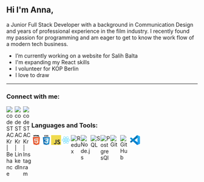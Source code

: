 

## Hi I'm Anna,

a Junior Full Stack Developer with a background in Communication Design and years of professional experience in the film industry. I recently found my passion for programming and am eager to get to know the work flow of a modern tech business.

- I’m currently working on a website for Salih Balta
- I'm expanding my React skills
- I volunteer for KOP Berlin
- I love to draw 

---

### Connect with me:

[<img align="left" alt="codeSTACKr | Behance" width="22px" src="https://img.icons8.com/color-glass/64/000000/behance.png" />][linkedin]
[<img align="left" alt="codeSTACKr | LinkedIn" width="22px" src="https://img.icons8.com/color/48/000000/linkedin.png" />][behance]
[<img align="left" alt="codeSTACKr | Instagram" width="22px" src="https://img.icons8.com/color-glass/48/000000/instagram-new.png" />][instagram]

<br />

### Languages and Tools:

[<img align="left" alt="HTML5" width="26px" src="https://raw.githubusercontent.com/github/explore/80688e429a7d4ef2fca1e82350fe8e3517d3494d/topics/html/html.png" />][html]
[<img align="left" alt="CSS3" width="26px" src="https://raw.githubusercontent.com/github/explore/80688e429a7d4ef2fca1e82350fe8e3517d3494d/topics/css/css.png" />][css]
[<img align="left" alt="JavaScript" width="26px" src="https://raw.githubusercontent.com/github/explore/80688e429a7d4ef2fca1e82350fe8e3517d3494d/topics/javascript/javascript.png" />][javascript]
[<img align="left" alt="React" width="26px" src="https://raw.githubusercontent.com/github/explore/80688e429a7d4ef2fca1e82350fe8e3517d3494d/topics/react/react.png" />][react]
[<img align="left" alt="Redux" width="26px" src="https://img.icons8.com/color/48/000000/redux.png" />][redux]
[<img align="left" alt="Node.js" width="26px" src="https://img.icons8.com/fluency/48/000000/node-js.png" />][node]
[<img align="left" alt="SQL" width="26px" src="https://img.icons8.com/color/48/000000/sql.png" />][sql]
[<img align="left" alt="PostgresQl" width="26px" src="https://img.icons8.com/color/48/000000/postgreesql.png" />][postgres]
[<img align="left" alt="Git" width="26px" src="https://img.icons8.com/color/48/000000/git.png" />][git]
[<img align="left" alt="GitHub" width="26px" src="https://img.icons8.com/color-glass/48/000000/github.png" />][github]
[<img align="left" alt="Visual Studio Code" width="26px" src="https://raw.githubusercontent.com/github/explore/80688e429a7d4ef2fca1e82350fe8e3517d3494d/topics/visual-studio-code/visual-studio-code.png" />][vscode]

<br />
<br />


[instagram]: https://www.instagram.com/soco.graphics/?utm_medium=copy_link
[linkedin]: https://linkedin.com/in/codeSTACKr
[behance]: linkedin.com/in/anna-meïra-greunig-864775222

[html]: https://html5.org/
[node]: https://nodejs.org/en/
[css]: https://www.w3.org/Style/CSS/Overview.en.html
[javascript]: https://www.javascript.com/
[react]: https://reactjs.org/
[redux]: https://redux.js.org/
[sql]: https://www.w3schools.com/sql/sql_intro.asp
[postgres]: https://www.postgresql.org/
[git]: https://git-scm.com/
[github]: https://github.com/
[vscode]: https://code.visualstudio.com/
